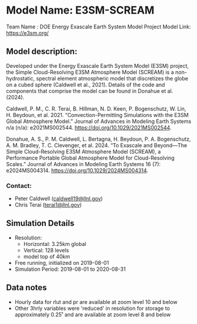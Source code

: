 
# Model Name: E3SM-SCREAM
Team Name : DOE Energy Exascale Earth System Model Project
Model Link: https://e3sm.org/


## Model description: 
Developed under the Energy Exascale Earth System Model (E3SM) project, the Simple Cloud-Resolving E3SM Atmosphere Model (SCREAM) is a non-hydrostatic, spectral element atmospheric model that discretizes the globe on a cubed sphere (Caldwell et al., 2021). Details of the code and components that comprise the model can be found in Donahue et al. (2024).

Caldwell, P. M., C. R. Terai, B. Hillman, N. D. Keen, P. Bogenschutz, W. Lin, H. Beydoun, et al. 2021. “Convection-Permitting Simulations with the E3SM Global Atmosphere Model.” Journal of Advances in Modeling Earth Systems n/a (n/a): e2021MS002544. https://doi.org/10.1029/2021MS002544.

Donahue, A. S., P. M. Caldwell, L. Bertagna, H. Beydoun, P. A. Bogenschutz, A. M. Bradley, T. C. Clevenger, et al. 2024. “To Exascale and Beyond—The Simple Cloud-Resolving E3SM Atmosphere Model (SCREAM), a Performance Portable Global Atmosphere Model for Cloud-Resolving Scales.” Journal of Advances in Modeling Earth Systems 16 (7): e2024MS004314. https://doi.org/10.1029/2024MS004314.

### Contact:
- Peter Caldwell (caldwell19@llnl.gov)
- Chris Terai (terai1@llnl.gov)

## Simulation Details

- Resolution: 
    - Horizontal: 3.25km global
    - Vertical: 128 levels 
    - model top of 40km
- Free running, initialized on 2019-08-01
- Simulation Period: 2019-08-01 to 2020-08-31

## Data notes

- Hourly data for rlut and pr are available at zoom level 10 and below
- Other 3hrly variables were 'reduced' in resolution for storage to approximately 0.25˚ and are available at zoom level 8 and below
